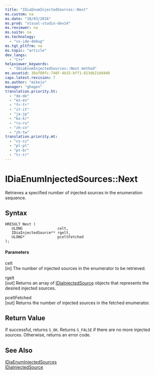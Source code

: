 ```yaml
---
title: "IDiaEnumInjectedSources::Next"
ms.custom: na
ms.date: "10/03/2016"
ms.prod: "visual-studio-dev14"
ms.reviewer: na
ms.suite: na
ms.technology: 
  - "vs-ide-debug"
ms.tgt_pltfrm: na
ms.topic: "article"
dev_langs: 
  - "C++"
helpviewer_keywords: 
  - "IDiaEnumInjectedSources::Next method"
ms.assetid: 38af80fc-748f-4b15-bff1-823db21dd4d0
caps.latest.revision: 7
ms.author: "mikejo"
manager: "ghogen"
translation.priority.ht: 
  - "de-de"
  - "es-es"
  - "fr-fr"
  - "it-it"
  - "ja-jp"
  - "ko-kr"
  - "ru-ru"
  - "zh-cn"
  - "zh-tw"
translation.priority.mt: 
  - "cs-cz"
  - "pl-pl"
  - "pt-br"
  - "tr-tr"
---
```

# IDiaEnumInjectedSources::Next
Retrieves a specified number of injected sources in the enumeration sequence.  
  
## Syntax  
  
```cpp#  
HRESULT Next (   
   ULONG                celt,   
   IDiaInjectedSource** rgelt,  
   ULONG*               pceltFetched  
);  
```  
  
#### Parameters  
 celt  
 [in] The number of injected sources in the enumerator to be retrieved.  
  
 rgelt  
 [out] Returns an array of [IDiaInjectedSource](../debugger/idiainjectedsource.md) objects that represents the desired injected sources.  
  
 pceltFetched  
 [out] Returns the number of injected sources in the fetched enumerator.  
  
## Return Value  
 If successful, returns `S_OK`. Returns `S_FALSE` if there are no more injected sources. Otherwise, returns an error code.  
  
## See Also  
 [IDiaEnumInjectedSources](../debugger/idiaenuminjectedsources.md)   
 [IDiaInjectedSource](../debugger/idiainjectedsource.md)